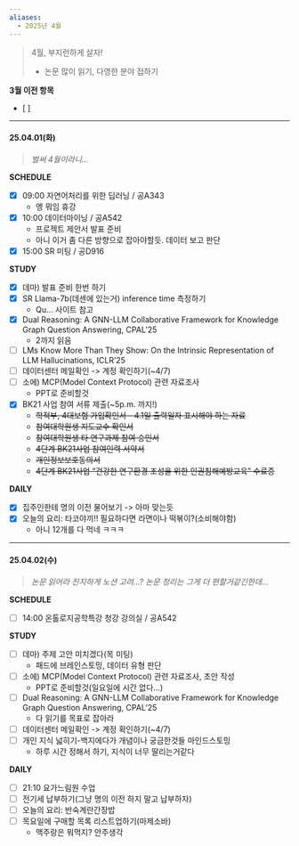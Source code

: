 ```yaml
---
aliases:
  - 2025년 4월
---
```

> 4월, 부지런하게 살자!
>  * 논문 많이 읽기, 다영한 분야 접하기

**3월 이전 항목**
- [ ] 

***
#### 25.04.01(화)
>*벌써 4월이라니...*

**SCHEDULE**
- [x] 09:00 자연어처리를 위한 딥러닝 / 공A343
	- 엥 뭐임 휴강
- [x] 10:00 데이터마이닝 / 공A542
	- 프로젝트 제안서 발표 준비
	- 아니 이거 좀 다른 방향으로 잡아야할듯. 데이터 보고 판단
- [x] 15:00 SR 미팅 / 공D916

**STUDY**
- [x] 데마) 발표 준비 한번 하기
- [x] SR Llama-7b(데센에 있는거) inference time 측정하기
	- Qu... 사이트 참고
- [x] Dual Reasoning: A GNN-LLM Collaborative Framework for Knowledge Graph Question Answering, CPAL’25
	- 2까지 읽음
- [ ] LMs Know More Than They Show: On the Intrinsic Representation of LLM Hallucinations, ICLR’25
- [ ] 데이터센터 메일확인 -> 계정 확인하기(~4/7)
- [ ] 소에) MCP(Model Context Protocol) 관련 자료조사
	- PPT로 준비할것
- [x] BK21 사업 참여 서류 제출(~5p.m. 까지!)
	- ~~학적부, 4대보험 가입확인서 - 4.1일 출력일자 표시해야 하는 자료~~
	-  ~~참여대학원생 지도교수 확인서~~
	- ~~참여대학원생 타 연구과제 참여 승인서~~
	- ~~4단계 BK21사업 참여인력 서약서~~
	- ~~개인정보보호동의서~~
	-  ~~4단계 BK21사업 “건강한 연구환경 조성을 위한 인권침해예방교육” 수료증~~

**DAILY**
- [x] 집주인한테 명의 이전 물어보기 -> 아마 맞는듯
- [x] 오늘의 요리: 타코야끼!! 필요하다면 라면이나 떡볶이?(소비해야함)
	- 아니 12개를 다 먹네 ㅋㅋㅋ

***
#### 25.04.02(수)
>*논문 읽어라
>진지하게 노션 고려...? 논문 정리는 그게 더 편할거같긴한데...*

**SCHEDULE**
- [ ] 14:00 온톨로지공학특강 청강 강의실 / 공A542

**STUDY**
- [ ] 데마) 주제 고안 미치겠다(목 미팅)
	- 패드에 브레인스토밍, 데이터 유형 판단
- [ ] 소에) MCP(Model Context Protocol) 관련 자료조사, 초안 작성
	- PPT로 준비할것(일요일에 시간 없다...)
- [ ] Dual Reasoning: A GNN-LLM Collaborative Framework for Knowledge Graph Question Answering, CPAL’25
	- 다 읽기를 목표로 잡아라
- [ ] 데이터센터 메일확인 -> 계정 확인하기(~4/7)
- [ ] 개인 지식 넓히기-백지에다가 개념이나 궁금한것들 마인드스토밍
	- 하루 시간 정해서 하기, 지식이 너무 딸리는거같다

**DAILY**
- [ ] 21:10 요가느림원 수업
- [ ] 전기세 납부하기(그냥 명의 이전 하지 말고 납부하자)
- [ ] 오늘의 요리: 반숙계란간장밥
- [ ] 목요일에 구매할 목록 리스트업하기(마제소바)
	- 맥주랑은 뭐먹지? 안주생각